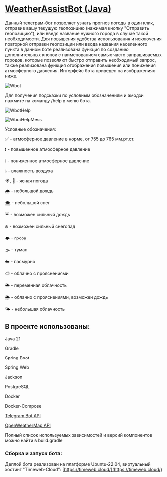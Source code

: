 # [WeatherAssistBot (Java)](https://t.me/Weather_AssistBot)
Данный [телеграм-бот](https://t.me/Weather_AssistBot) позволяет узнать прогноз погоды в один клик, отправив вашу текущую геопозицию (нажимая кнопку "Отправить геопозицию"),
или введя название нужного города в случае такой необходимости. Для повышения удобства использования и исключения повторной отправки геопозиции или ввода названия населенного пункта в данном боте 
реализована функция по созданию дополнительных кнопок с наименованием самых часто запрашиваемых городов, которые позволяют быстро отправить необходимый запрос, также реализована функция отображения повышения или понижения атмосферного давления. Интерфейс бота приведен на изображениях ниже.

![Wbot](https://github.com/user-attachments/assets/8f78233f-7345-412c-bd23-734607f72136)

Для получения подсказки по условным обозначениям и эмодзи нажмите на команду /help в меню бота.

![WbotHelp](https://github.com/user-attachments/assets/dd04419f-71db-4305-ae3d-57570fb89b7b)

![WbotHelpMess](https://github.com/user-attachments/assets/e06126c4-7626-453c-8d81-e03107eb1a0c)

Условные обозначения: 

✅ - атмосферное давление в норме, от 755 до 765 мм.рт.ст.

❗️ - повышенное атмосферное давление

❕ - пониженное атмосферное давление

💧 - влажность воздуха

☀️, 🌙 - ясная погода

🌧 - небольшой дождь

🌨 - небольшой снег

☔️ - возможен сильный дождь

❄️ - возможен сильный снегопад

🌩 - гроза

🌫 - туман

☁️ - пасмурно

⛅️ - облачно с прояснениями

🌥 - переменная облачность

🌦 - облачно с прояснениями, возможен дождь

🌤 - небольшая облачность

## В проекте использованы:  
Java 21

Gradle

Spring Boot

Spring Web

Jackson

PostgreSQL

Docker

Docker-Compose

[Telegram Bot API](https://core.telegram.org/bots/api)

[OpenWeatherMap API](https://openweathermap.org/api)

Полный список используемых зависимостей и версий компонентов можно найти в build.gradle

### Сборка и запуск бота:  

Деплой бота реализован на платформе Ubuntu-22.04, виртуальный хостинг "Timeweb-Cloud": [https://timeweb.cloud/](https://timeweb.cloud/)
